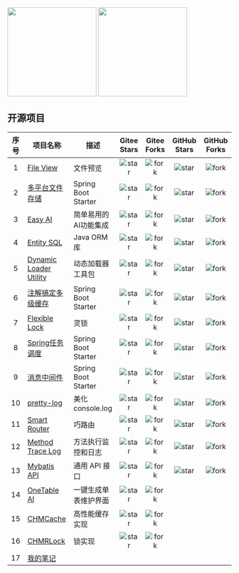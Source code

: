 <div align="left">
  <img src="https://github-readme-stats.vercel.app/api?username=wb04307201" height="200" alt=""/>
  <img src="https://github-readme-stats.vercel.app/api/top-langs?username=wb04307201" height="200" alt=""/>
</div>

[//]: # (![wb04307201's GitHub stats]&#40;https://github-profile-trophy.vercel.app/?username=wb04307201&title=-Reviews&column=4&margin-w=15&margin-h=15&#41;)
## 开源项目

| 序号 | 项目名称                                                                            | 描述                  |                                              Gitee Stars                                              |                                              Gitee Forks                                              |                                         GitHub Stars                                          |                                         GitHub Forks                                          |
|:--:|---------------------------------------------------------------------------------|---------------------|:-----------------------------------------------------------------------------------------------------:|:-----------------------------------------------------------------------------------------------------:|:---------------------------------------------------------------------------------------------:|:---------------------------------------------------------------------------------------------:|
| 1  | [File View](https://gitee.com/wb04307201/file-view)                             | 文件预览                |               ![star](https://gitee.com/wb04307201/file-view/badge/star.svg?theme=dark)               |               ![fork](https://gitee.com/wb04307201/file-view/badge/fork.svg?theme=dark)               |               ![star](https://img.shields.io/github/stars/wb04307201/file-view)               |               ![fork](https://img.shields.io/github/forks/wb04307201/file-view)               |
| 2  | [多平台文件存储](https://gitee.com/wb04307201/file-storage-spring-boot-starter)        | Spring Boot Starter |   ![star](https://gitee.com/wb04307201/file-storage-spring-boot-starter/badge/star.svg?theme=dark)    |   ![fork](https://gitee.com/wb04307201/file-storage-spring-boot-starter/badge/fork.svg?theme=dark)    |   ![star](https://img.shields.io/github/stars/wb04307201/file-storage-spring-boot-starter)    |   ![fork](https://img.shields.io/github/forks/wb04307201/file-storage-spring-boot-starter)    |
| 3  | [Easy AI](https://gitee.com/wb04307201/easy-ai)                                 | 简单易用的AI功能集成         |                ![star](https://gitee.com/wb04307201/easy-ai/badge/star.svg?theme=dark)                |                ![fork](https://gitee.com/wb04307201/easy-ai/badge/fork.svg?theme=dark)                |                ![star](https://img.shields.io/github/stars/wb04307201/easy-ai)                |                ![fork](https://img.shields.io/github/forks/wb04307201/easy-ai)                |
| 4  | [Entity SQL](https://gitee.com/wb04307201/entity-sql)                           | Java ORM 库          |              ![star](https://gitee.com/wb04307201/entity-sql/badge/star.svg?theme=dark)               |              ![fork](https://gitee.com/wb04307201/entity-sql/badge/fork.svg?theme=dark)               |              ![star](https://img.shields.io/github/stars/wb04307201/entity-sql)               |              ![fork](https://img.shields.io/github/forks/wb04307201/entity-sql)               |
| 5  | [Dynamic Loader Utility](https://gitee.com/wb04307201/loader-util)              | 动态加载器工具包            |              ![star](https://gitee.com/wb04307201/loader-util/badge/star.svg?theme=dark)              |              ![fork](https://gitee.com/wb04307201/loader-util/badge/fork.svg?theme=dark)              |              ![star](https://img.shields.io/github/stars/wb04307201/loader-util)              |              ![fork](https://img.shields.io/github/forks/wb04307201/loader-util)              |
| 6  | [注解搞定多级缓存](https://gitee.com/wb04307201/multi-level-cache-spring-boot-starter)  | Spring Boot Starter | ![star](https://gitee.com/wb04307201/multi-level-cache-spring-boot-starter/badge/star.svg?theme=dark) | ![fork](https://gitee.com/wb04307201/multi-level-cache-spring-boot-starter/badge/fork.svg?theme=dark) | ![star](https://img.shields.io/github/stars/wb04307201/multi-level-cache-spring-boot-starter) | ![fork](https://img.shields.io/github/forks/wb04307201/multi-level-cache-spring-boot-starter) |
| 7  | [Flexible Lock](https://gitee.com/wb04307201/flexible-lock)                     | 灵锁                  |             ![star](https://gitee.com/wb04307201/flexible-lock/badge/star.svg?theme=dark)             |             ![fork](https://gitee.com/wb04307201/flexible-lock/badge/fork.svg?theme=dark)             |             ![star](https://img.shields.io/github/stars/wb04307201/flexible-lock)             |             ![fork](https://img.shields.io/github/forks/wb04307201/flexible-lock)             |
| 8  | [Spring任务调度](https://gitee.com/wb04307201/dynamic-schedule-spring-boot-starter) | Spring Boot Starter | ![star](https://gitee.com/wb04307201/dynamic-schedule-spring-boot-starter/badge/star.svg?theme=dark)  | ![fork](https://gitee.com/wb04307201/dynamic-schedule-spring-boot-starter/badge/fork.svg?theme=dark)  | ![star](https://img.shields.io/github/stars/wb04307201/dynamic-schedule-spring-boot-starter)  | ![fork](https://img.shields.io/github/forks/wb04307201/dynamic-schedule-spring-boot-starter)  |
| 9  | [消息中间件](https://gitee.com/wb04307201/message-spring-boot-starter)               | Spring Boot Starter |      ![star](https://gitee.com/wb04307201/message-spring-boot-starter/badge/star.svg?theme=dark)      |      ![fork](https://gitee.com/wb04307201/message-spring-boot-starter/badge/fork.svg?theme=dark)      |      ![star](https://img.shields.io/github/stars/wb04307201/message-spring-boot-starter)      |      ![fork](https://img.shields.io/github/forks/wb04307201/message-spring-boot-starter)      |
| 10 | [pretty-log](https://gitee.com/wb04307201/pretty-log)                           | 美化console.log       |              ![star](https://gitee.com/wb04307201/pretty-log/badge/star.svg?theme=dark)               |              ![fork](https://gitee.com/wb04307201/pretty-log/badge/fork.svg?theme=dark)               |              ![star](https://img.shields.io/github/stars/wb04307201/pretty-log)               |              ![fork](https://img.shields.io/github/forks/wb04307201/pretty-log)               |
| 11 | [Smart Router](https://gitee.com/wb04307201/smart-router)                       | 巧路由                 |             ![star](https://gitee.com/wb04307201/smart-router/badge/star.svg?theme=dark)              |             ![fork](https://gitee.com/wb04307201/smart-router/badge/fork.svg?theme=dark)              |             ![star](https://img.shields.io/github/stars/wb04307201/smart-router)              |             ![fork](https://img.shields.io/github/forks/wb04307201/smart-router)              |
| 12 | [Method Trace Log](https://gitee.com/wb04307201/methodTraceLog)                 | 方法执行监控和日志           |            ![star](https://gitee.com/wb04307201/methodTraceLog/badge/star.svg?theme=dark)             |            ![fork](https://gitee.com/wb04307201/methodTraceLog/badge/fork.svg?theme=dark)             |            ![star](https://img.shields.io/github/stars/wb04307201/methodTraceLog)             |            ![fork](https://img.shields.io/github/forks/wb04307201/methodTraceLog)             |
| 13 | [Mybatis API](https://gitee.com/wb04307201/mybatis-api)                         | 通用 API 接口           |              ![star](https://gitee.com/wb04307201/mybatis-api/badge/star.svg?theme=dark)              |              ![fork](https://gitee.com/wb04307201/mybatis-api/badge/fork.svg?theme=dark)              |              ![star](https://img.shields.io/github/stars/wb04307201/mybatis-api)              |              ![fork](https://img.shields.io/github/forks/wb04307201/mybatis-api)              |
| 14 | [OneTable AI](https://gitee.com/wb04307201/one-table-ai)                        | 一键生成单表维护界面          |             ![star](https://gitee.com/wb04307201/one-table-ai/badge/star.svg?theme=dark)              |             ![fork](https://gitee.com/wb04307201/one-table-ai/badge/fork.svg?theme=dark)              |                                                                                               |                                                                                               |
| 15 | [CHMCache](https://gitee.com/wb04307201/CHMCache)                               | 高性能缓存实现             |               ![star](https://gitee.com/wb04307201/CHMCache/badge/star.svg?theme=dark)                |               ![fork](https://gitee.com/wb04307201/CHMCache/badge/fork.svg?theme=dark)                |                                                                                               |                                                                                               |
| 16 | [CHMRLock](https://gitee.com/wb04307201/CHMRLock)                               | 锁实现                 |               ![star](https://gitee.com/wb04307201/CHMRLock/badge/star.svg?theme=dark)                |               ![fork](https://gitee.com/wb04307201/CHMRLock/badge/fork.svg?theme=dark)                |                                                                                               |                                                                                               |
| 17 | [我的笔记](note)                                                                    |                     |                                                                                                       |                                                                                                       |                                                                                               |                                                                                               |



